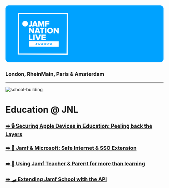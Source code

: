 <img src="img/jnlgithubbanner.png" alt="toplogo" />

### London, RheinMain, Paris & Amsterdam 

---

<img width="94" height="94" src="https://img.icons8.com/3d-fluency/94/school-building.png" alt="school-building"/>

# Education @ JNL

### [➡️ 🔒 Securing Apple Devices in Education: Peeling back the Layers](https://github.com/robatjamf/EducationJNL2023/tree/main/Securing%20Apple%20Devices%20in%20Education)

### [➡️ 🚪 Jamf & Microsoft: Safe Internet & SSO Extension](https://github.com/robatjamf/EducationJNL2023/tree/main/Jamf%20and%20Microsoft)

### [➡️ 🏫 Using Jamf Teacher & Parent for more than learning](https://github.com/robatjamf/EducationJNL2023/tree/main/Using%20Jamf%20Teacher%20Parent)

### [➡️ 🛹 Extending Jamf School with the API](https://github.com/robatjamf/EducationJNL2023/tree/main/Extending%20Jamf%20School%20with%20the%20API) 
